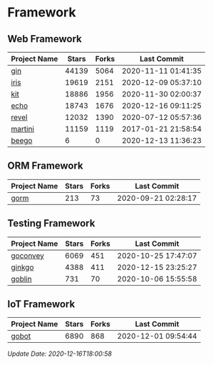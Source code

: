 # Framework

## Web Framework
| Project Name | Stars | Forks | Last Commit |
| ------------ | ----- | ----- | ----------- |
| [gin](https://github.com/gin-gonic/gin) | 44139 | 5064 | 2020-11-11 01:41:35 |
| [iris](https://github.com/kataras/iris) | 19619 | 2151 | 2020-12-09 05:37:10 |
| [kit](https://github.com/go-kit/kit) | 18886 | 1956 | 2020-11-30 02:00:37 |
| [echo](https://github.com/labstack/echo) | 18743 | 1676 | 2020-12-16 09:11:25 |
| [revel](https://github.com/revel/revel) | 12032 | 1390 | 2020-07-12 05:57:36 |
| [martini](https://github.com/go-martini/martini) | 11159 | 1119 | 2017-01-21 21:58:54 |
| [beego](https://github.com/astaxie/beego) | 6 | 0 | 2020-12-13 11:36:23 |

## ORM Framework
| Project Name | Stars | Forks | Last Commit |
| ------------ | ----- | ----- | ----------- |
| [gorm](https://github.com/jinzhu/gorm) | 213 | 73 | 2020-09-21 02:28:17 |

## Testing Framework
| Project Name | Stars | Forks | Last Commit |
| ------------ | ----- | ----- | ----------- |
| [goconvey](https://github.com/smartystreets/goconvey) | 6069 | 451 | 2020-10-25 17:47:07 |
| [ginkgo](https://github.com/onsi/ginkgo) | 4388 | 411 | 2020-12-15 23:25:27 |
| [goblin](https://github.com/franela/goblin) | 731 | 70 | 2020-10-06 15:55:58 |

## IoT Framework
| Project Name | Stars | Forks | Last Commit |
| ------------ | ----- | ----- | ----------- |
| [gobot](https://github.com/hybridgroup/gobot) | 6890 | 868 | 2020-12-01 09:54:44 |

*Update Date: 2020-12-16T18:00:58*